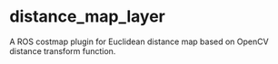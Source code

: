 # distance_map_layer

A ROS costmap plugin for Euclidean distance map based on OpenCV distance transform function.